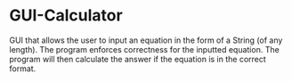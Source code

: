 # GUI-Calculator
GUI that allows the user to input an equation in the form of a String (of any length). The program enforces correctness for the inputted equation. The program will then calculate the answer if the equation is in the correct format.
